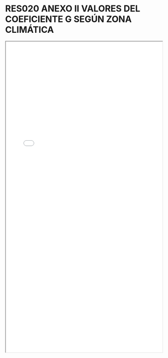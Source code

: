 
# RES020 ANEXO II VALORES DEL COEFICIENTE G SEGÚN ZONA CLIMÁTICA

<iframe src="../RES020 ANEXO II VALORES DEL COEFICIENTE G SEGÚN ZONA CLIMÁTICA.pdf" width="100%" height="1000px"></iframe>

